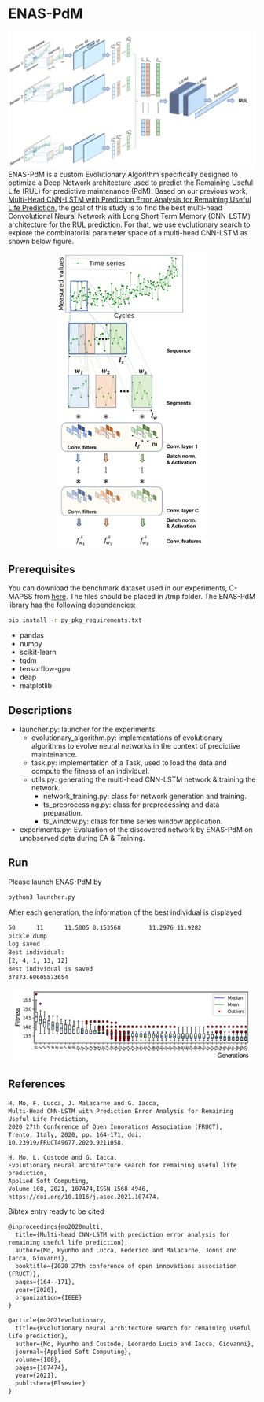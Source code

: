# ENAS-PdM
![check](cnnlstm.png)
ENAS-PdM is a custom Evolutionary Algorithm specifically designed to optimize a Deep Network architecture used to predict the Remaining Useful Life (RUL) for predictive maintenance (PdM). Based on our previous work, [Multi-Head CNN-LSTM with Prediction Error Analysis for Remaining Useful Life Prediction](https://ieeexplore.ieee.org/abstract/document/9211058/), the goal of this study is to find the best multi-head Convolutional Neural Network with Long Short Term Memory (CNN-LSTM) architecture for the RUL prediction. For that, we use evolutionary search to explore the combinatorial parameter space of a multi-head CNN-LSTM as shown below figure. 
<p align="center">
  <img height="600" src="/cnn_c.png">
</p>

## Prerequisites
You can download the benchmark dataset used in our experiments, C-MAPSS from [here](https://drive.google.com/drive/folders/1xHLtx9laqSTO_8LOFCdOBEkouMpbkAFM?usp=sharing).
The files should be placed in /tmp folder.
The ENAS-PdM library has the following dependencies:
```bash
pip install -r py_pkg_requirements.txt
```
- pandas
- numpy
- scikit-learn
- tqdm
- tensorflow-gpu
- deap
- matplotlib

## Descriptions
- launcher.py: launcher for the experiments.
  - evolutionary_algorithm.py: implementations of evolutionary algorithms to evolve neural networks in the context of predictive mainteinance.
  - task.py: implementation of a Task, used to load the data and compute the fitness of an individual.
  - utils.py: generating the multi-head CNN-LSTM network & training the network.
    - network_training.py: class for network generation and training.
    - ts_preprocessing.py: class for preprocessing and data preparation.
    - ts_window.py: class for time series window application.
- experiments.py: Evaluation of the discovered network by ENAS-PdM on unobserved data during EA & Training.

## Run
Please launch ENAS-PdM by 
```bash
python3 launcher.py
```
After each generation, the information of the best individual is displayed
```bash
50      11      11.5005 0.153568        11.2976 11.9282
pickle dump
log saved
Best individual:
[2, 4, 1, 13, 12]
Best individual is saved
37873.60605573654
```
<p align="center">
  <img height="150" src="/ea_boxplots.png">
</p>


## References
```
H. Mo, F. Lucca, J. Malacarne and G. Iacca, 
Multi-Head CNN-LSTM with Prediction Error Analysis for Remaining Useful Life Prediction,
2020 27th Conference of Open Innovations Association (FRUCT), 
Trento, Italy, 2020, pp. 164-171, doi: 10.23919/FRUCT49677.2020.9211058.
```

```
H. Mo, L. Custode and G. Iacca, 
Evolutionary neural architecture search for remaining useful life prediction,
Applied Soft Computing, 
Volume 108, 2021, 107474,ISSN 1568-4946,
https://doi.org/10.1016/j.asoc.2021.107474.

```

Bibtex entry ready to be cited
```
@inproceedings{mo2020multi,
  title={Multi-head CNN-LSTM with prediction error analysis for remaining useful life prediction},
  author={Mo, Hyunho and Lucca, Federico and Malacarne, Jonni and Iacca, Giovanni},
  booktitle={2020 27th conference of open innovations association (FRUCT)},
  pages={164--171},
  year={2020},
  organization={IEEE}
}
```

```
@article{mo2021evolutionary,
  title={Evolutionary neural architecture search for remaining useful life prediction},
  author={Mo, Hyunho and Custode, Leonardo Lucio and Iacca, Giovanni},
  journal={Applied Soft Computing},
  volume={108},
  pages={107474},
  year={2021},
  publisher={Elsevier}
}
```
